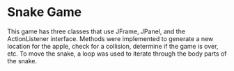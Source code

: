 # Snake Game
This game has three classes that use JFrame, JPanel, and the ActionListener interface. Methods were implemented to generate a new location for the apple, check for a collision, determine if the game is over, etc. To move the snake, a loop was used to iterate through the body parts of the snake.
